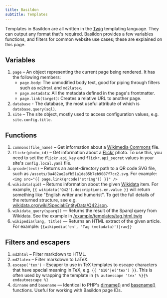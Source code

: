 ```yaml
---
title: Basildon
subtitle: Templates
---
```


Templates in Basildon are all written in the [Twig](https://twig.symfony.com/) templating language.
They can output any format that's required.
Basildon provides a few variables functions, and filters for common website use cases;
these are explained on this page.

## Variables

1. `page` – An object representing the current page being rendered.
   It has the following members:
   * `page.body`: The unmodified body text,
     good for piping through filters such as `md2html` and `md2latex`.
   * `page.metadata`: All the metadata defined in the page's frontmatter.
   * `page.link(target)`: Creates a relative URL to another page.
2. `database` - The database,
   the most useful attribute of which is `database.query(sql)`.
3. `site` – The site object, mostly used to access configuration values, e.g. `site.config.title`.

## Functions

1. `commons(file_name)` – Get information about a [Wikimedia Commons](https://commons.wikimedia.org/) file.
2. `flickr(photo_id)` – Get information about a [Flickr](https://www.flickr.com/) photo.
   To use this, you need to set the `flickr.api_key` and `flickr.api_secret` values
   in your site's `config.local.yaml` file.
3. `qrcode(text)` – Returns an asset-directory path to a QR code SVG file,
   such as `/assets/8a482ae2afb51a1de85b7eb9087f7cc2.svg`.
   For example: `<img src="{{ page.link(qrcode('string')) }}" />`
4. `wikidata(qid)` – Returns information about the given [Wikidata](https://www.wikidata.org/) item.
   For example, `{{ wikidata('Q42').descriptions.en.value }}` will return something like "English writer and humorist".
   To get the full details of the returned structure,
   see e.g. [wikidata.org/wiki/Special:EntityData/Q42.json](https://www.wikidata.org/wiki/Special:EntityData/Q42.json).
5. `wikidata_query(sparql)` — Returns the result of the Sparql query from Wikidata.
   See the example in [/example/templates/tag.html.twig](https://github.com/samwilson/basildon/blob/main/example/templates/tag.html.twig)
6. `wikipedia(lang, title)` — Returns an HTML extract of the given article.
   For example: `{{wikipedia('en', 'Tag (metadata)')|raw}}`

## Filters and escapers

1. `md2html` – Filter markdown to HTML.
2. `md2latex` – Filter markdown to LaTeX.
3. `escape('tex')` – Escaper to use in TeX templates to escape characters that have special meaning in TeX, e.g. `{{ '$10'|e('tex') }}`.
   This is often used by wrapping the template in `{% autoescape 'tex' %}{% endautoescape %}`
4. `dirname` and `basename` — Identical to PHP's [dirname()](https://www.php.net/manual/en/function.dirname.php)
   and [basename()](https://www.php.net/manual/en/function.basename.php) functions. Useful for working with Basildon page IDs.
